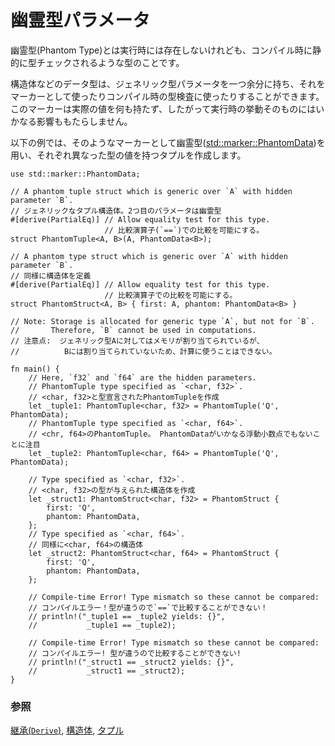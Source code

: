 <!--
# Phantom type parameters
-->
# 幽霊型パラメータ

<!--
A phantom type parameter is one that doesn't show up at runtime,
but is checked statically (and only) at compile time.
-->
幽霊型(Phantom Type)とは実行時には存在しないけれども、コンパイル時に静的に型チェックされるような型のことです。

<!--
Data types can use extra generic type parameters to act as markers
or to perform type checking at compile time. These extra parameters
hold no storage values, and have no runtime behavior.
-->
構造体などのデータ型は、ジェネリック型パラメータを一つ余分に持ち、それをマーカーとして使ったりコンパイル時の型検査に使ったりすることができます。このマーカーは実際の値を何も持たず、したがって実行時の挙動そのものにはいかなる影響ももたらしません。

<!--
In the following example, we combine [std::marker::PhantomData]
with the phantom type parameter concept to create tuples containing
different data types.
-->
以下の例では、そのようなマーカーとして幽霊型([std::marker::PhantomData])を用い、それぞれ異なった型の値を持つタプルを作成します。

```rust,editable
use std::marker::PhantomData;

// A phantom tuple struct which is generic over `A` with hidden parameter `B`.
// ジェネリックなタプル構造体。2つ目のパラメータは幽霊型
#[derive(PartialEq)] // Allow equality test for this type.
                     // 比較演算子(`==`)での比較を可能にする。
struct PhantomTuple<A, B>(A, PhantomData<B>);

// A phantom type struct which is generic over `A` with hidden parameter `B`.
// 同様に構造体を定義
#[derive(PartialEq)] // Allow equality test for this type.
                     // 比較演算子での比較を可能にする。
struct PhantomStruct<A, B> { first: A, phantom: PhantomData<B> }

// Note: Storage is allocated for generic type `A`, but not for `B`.
//       Therefore, `B` cannot be used in computations.
// 注意点:  ジェネリック型Aに対してはメモリが割り当てられているが、
//          Bには割り当てられていないため、計算に使うことはできない。

fn main() {
    // Here, `f32` and `f64` are the hidden parameters.
    // PhantomTuple type specified as `<char, f32>`.
    // <char, f32>と型宣言されたPhantomTupleを作成
    let _tuple1: PhantomTuple<char, f32> = PhantomTuple('Q', PhantomData);
    // PhantomTuple type specified as `<char, f64>`.
    // <chr, f64>のPhantomTuple。 PhantomDataがいかなる浮動小数点でもないことに注目
    let _tuple2: PhantomTuple<char, f64> = PhantomTuple('Q', PhantomData);

    // Type specified as `<char, f32>`.
    // <char, f32>の型が与えられた構造体を作成
    let _struct1: PhantomStruct<char, f32> = PhantomStruct {
        first: 'Q',
        phantom: PhantomData,
    };
    // Type specified as `<char, f64>`.
    // 同様に<char, f64>の構造体
    let _struct2: PhantomStruct<char, f64> = PhantomStruct {
        first: 'Q',
        phantom: PhantomData,
    };

    // Compile-time Error! Type mismatch so these cannot be compared:
    // コンパイルエラー！型が違うので`==`で比較することができない！
    // println!("_tuple1 == _tuple2 yields: {}",
    //           _tuple1 == _tuple2);

    // Compile-time Error! Type mismatch so these cannot be compared:
    // コンパイルエラー! 型が違うので比較することができない!
    // println!("_struct1 == _struct2 yields: {}",
    //           _struct1 == _struct2);
}
```

<!--
### See also:
-->
### 参照

<!--
[Derive], [struct], and [TupleStructs]
-->
[継承(`Derive`)][Derive], [構造体][struct], [タプル][TupleStructs]

[Derive]: ../trait/derive.md
[struct]: ../custom_types/structs.md
[TupleStructs]: ../custom_types/structs.md
[std::marker::PhantomData]: https://doc.rust-lang.org/std/marker/struct.PhantomData.html

